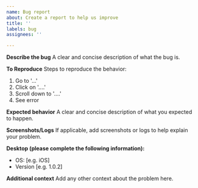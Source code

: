 ```yaml
---
name: Bug report
about: Create a report to help us improve
title: ''
labels: bug
assignees: ''

---
```


**Describe the bug**
A clear and concise description of what the bug is.

**To Reproduce**
Steps to reproduce the behavior:
1. Go to '...'
2. Click on '....'
3. Scroll down to '....'
4. See error

**Expected behavior**
A clear and concise description of what you expected to happen.

**Screenshots/Logs**
If applicable, add screenshots or logs to help explain your problem.

**Desktop (please complete the following information):**
 - OS: [e.g. iOS]
 - Version [e.g. 1.0.2]

**Additional context**
Add any other context about the problem here.
